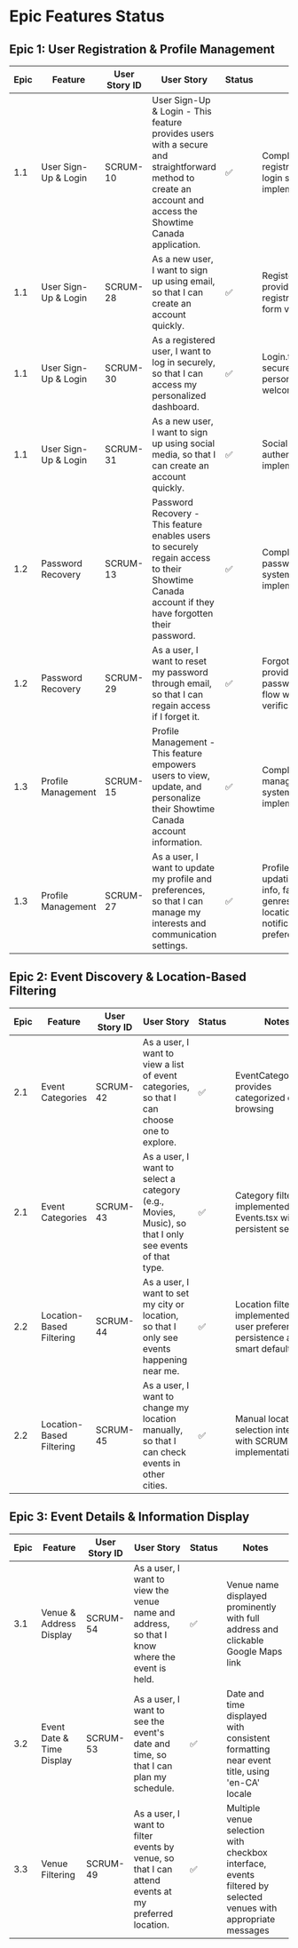 # Epic Features Status

## Epic 1: User Registration & Profile Management

| Epic | Feature | User Story ID | User Story | Status | Notes |
|------|---------|---------------|------------|--------|-------|
| 1.1 | User Sign-Up & Login | SCRUM-10 | User Sign-Up & Login - This feature provides users with a secure and straightforward method to create an account and access the Showtime Canada application. | ✅ | Complete registration and login system implemented |
| 1.1 | User Sign-Up & Login | SCRUM-28 | As a new user, I want to sign up using email, so that I can create an account quickly. | ✅ | Register.tsx provides email registration with form validation |
| 1.1 | User Sign-Up & Login | SCRUM-30 | As a registered user, I want to log in securely, so that I can access my personalized dashboard. | ✅ | Login.tsx provides secure login with personalized welcome message |
| 1.1 | User Sign-Up & Login | SCRUM-31 | As a new user, I want to sign up using social media, so that I can create an account quickly. | ✅ | Social media authentication implemented |
| 1.2 | Password Recovery | SCRUM-13 | Password Recovery - This feature enables users to securely regain access to their Showtime Canada account if they have forgotten their password. | ✅ | Complete password recovery system implemented |
| 1.2 | Password Recovery | SCRUM-29 | As a user, I want to reset my password through email, so that I can regain access if I forget it. | ✅ | ForgotPassword.tsx provides complete password reset flow with email verification |
| 1.3 | Profile Management | SCRUM-15 | Profile Management - This feature empowers users to view, update, and personalize their Showtime Canada account information. | ✅ | Complete profile management system implemented |
| 1.3 | Profile Management | SCRUM-27 | As a user, I want to update my profile and preferences, so that I can manage my interests and communication settings. | ✅ | Profile.tsx allows updating personal info, favorite genres, language, location, and notification preferences |

## Epic 2: Event Discovery & Location-Based Filtering

| Epic | Feature | User Story ID | User Story | Status | Notes |
|------|---------|---------------|------------|--------|-------|
| 2.1 | Event Categories | SCRUM-42 | As a user, I want to view a list of event categories, so that I can choose one to explore. | ✅ | EventCategories.tsx provides categorized event browsing |
| 2.1 | Event Categories | SCRUM-43 | As a user, I want to select a category (e.g., Movies, Music), so that I only see events of that type. | ✅ | Category filtering implemented in Events.tsx with persistent selection |
| 2.2 | Location-Based Filtering | SCRUM-44 | As a user, I want to set my city or location, so that I only see events happening near me. | ✅ | Location filtering implemented with user preference persistence and smart defaults |
| 2.2 | Location-Based Filtering | SCRUM-45 | As a user, I want to change my location manually, so that I can check events in other cities. | ✅ | Manual location selection integrated with SCRUM-44 implementation |

## Epic 3: Event Details & Information Display

| Epic | Feature | User Story ID | User Story | Status | Notes |
|------|---------|---------------|------------|--------|-------|
| 3.1 | Venue & Address Display | SCRUM-54 | As a user, I want to view the venue name and address, so that I know where the event is held. | ✅ | Venue name displayed prominently with full address and clickable Google Maps link |
| 3.2 | Event Date & Time Display | SCRUM-53 | As a user, I want to see the event's date and time, so that I can plan my schedule. | ✅ | Date and time displayed with consistent formatting near event title, using 'en-CA' locale |
| 3.3 | Venue Filtering | SCRUM-49 | As a user, I want to filter events by venue, so that I can attend events at my preferred location. | ✅ | Multiple venue selection with checkbox interface, events filtered by selected venues with appropriate messages |